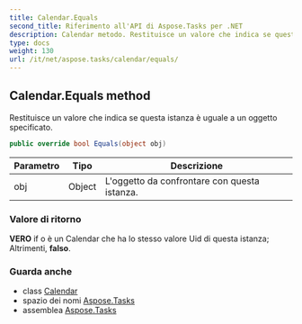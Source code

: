 ```yaml
---
title: Calendar.Equals
second_title: Riferimento all'API di Aspose.Tasks per .NET
description: Calendar metodo. Restituisce un valore che indica se questa istanza è uguale a un oggetto specificato.
type: docs
weight: 130
url: /it/net/aspose.tasks/calendar/equals/
---
```

## Calendar.Equals method

Restituisce un valore che indica se questa istanza è uguale a un oggetto specificato.

```csharp
public override bool Equals(object obj)
```

| Parametro | Tipo | Descrizione |
| --- | --- | --- |
| obj | Object | L'oggetto da confrontare con questa istanza. |

### Valore di ritorno

**VERO** if o è un Calendar che ha lo stesso valore Uid di questa istanza; Altrimenti, **falso**.

### Guarda anche

* class [Calendar](../)
* spazio dei nomi [Aspose.Tasks](../../calendar/)
* assemblea [Aspose.Tasks](../../../)


